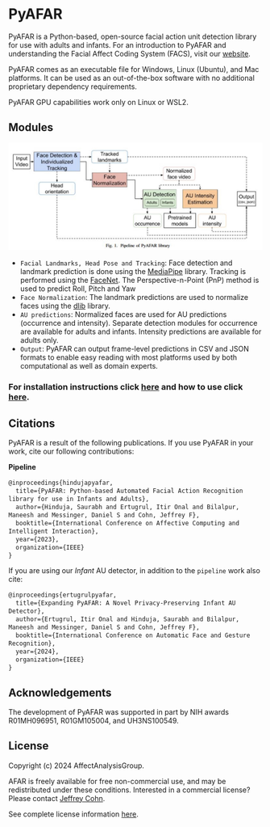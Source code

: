 # PyAFAR

PyAFAR is a Python-based, open-source facial action unit detection library for use with adults and infants. For an introduction to PyAFAR and understanding the Facial Affect Coding System (FACS), visit our [website](https://affectanalysisgroup.github.io/PyAFAR/).

PyAFAR comes as an executable file for Windows, Linux (Ubuntu), and Mac platforms. It can be used as an out-of-the-box software with no additional proprietary dependency requirements.

PyAFAR GPU capabilities work only on Linux or WSL2.

## Modules

![pyafar_pipeline](./images/pyafar_pipeline_updated.jpg)

- `Facial Landmarks, Head Pose and Tracking`: Face detection and landmark prediction is done using the [MediaPipe](https://research.google/pubs/pub48292/) library. Tracking is performed using the [FaceNet](https://www.cv-foundation.org/openaccess/content_cvpr_2015/papers/Schroff_FaceNet_A_Unified_2015_CVPR_paper.pdf). The Perspective-n-Point (PnP) method is used to predict Roll, Pitch and Yaw
- `Face Normalization`: The landmark predictions are used to normalize faces using the [dlib](http://dlib.net/) library.
- `AU predictions`: Normalized faces are used for AU predictions (occurrence and intensity). Separate detection modules for occurrence are available for adults and infants. Intensity predictions are available for adults only.
- `Output`: PyAFAR can output frame-level predictions in CSV and JSON formats to enable easy reading with most platforms used by both computational as well as domain experts.

### For installation instructions click [here](https://github.com/AffectAnalysisGroup/PyAFAR/wiki/3.-Installation) and how to use click [here](https://github.com/AffectAnalysisGroup/PyAFAR/wiki/4.-How-to-use).

## Citations

PyAFAR is a result of the following publications. If you use PyAFAR in your work, cite our following contributions:


**Pipeline**
```
@inproceedings{hindujapyafar,
  title={PyAFAR: Python-based Automated Facial Action Recognition library for use in Infants and Adults},
  author={Hinduja, Saurabh and Ertugrul, Itir Onal and Bilalpur, Maneesh and Messinger, Daniel S and Cohn, Jeffrey F},
  booktitle={International Conference on Affective Computing and Intelligent Interaction},
  year={2023},
  organization={IEEE}
}
```
If you are using our *Infant* AU detector, in addition to the `pipeline` work also cite:
```
@inproceedings{ertugrulpyafar,
  title={Expanding PyAFAR: A Novel Privacy-Preserving Infant AU Detector},
  author={Ertugrul, Itir Onal and Hinduja, Saurabh and Bilalpur, Maneesh and Messinger, Daniel S and Cohn, Jeffrey F},
  booktitle={International Conference on Automatic Face and Gesture Recognition},
  year={2024},
  organization={IEEE}
}
```

## Acknowledgements
The development of PyAFAR was supported in part by NIH awards R01MH096951, R01GM105004, and UH3NS100549.

## License

Copyright (c) 2024 AffectAnalysisGroup.

AFAR is freely available for free non-commercial use, and may be redistributed under these conditions. Interested in a commercial license? Please contact <a href="https://www.jeffcohn.net/">Jeffrey Cohn</a>.

See complete license information [here](https://github.com/AffectAnalysisGroup/PyAFAR/blob/main/LICENSE).
